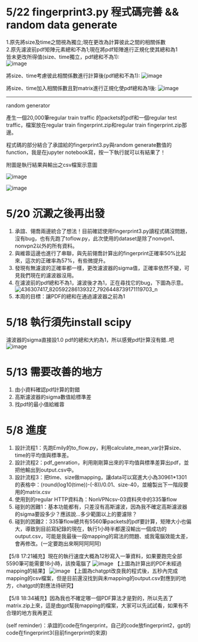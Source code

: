 5/22 fingerprint3.py 程式碼完善 && random data generate
=====
1.原先將size及time之間視為獨立;現在更改為計算彼此之間的相關係數  
2.原先濾波前pdf矩陣元素總和不為1;現在將pdf矩陣進行正規化使其總和為1  
皆未更改所得值(size、time獨立，pdf總和不為1):  
![image](https://github.com/Computer-Networks-CO3005-Group3/Final_Project/assets/168053836/f316db78-6bb7-4422-bb05-b589603cf625)

將size、time考慮彼此相關係數進行計算後(pdf總和不為1):
![image](https://github.com/Computer-Networks-CO3005-Group3/Final_Project/assets/168053836/a82fbb61-f277-4874-9e52-a003bf90b7e1)

將size、time加入相關係數且對matrix進行正規化使pdf總和為1後:
![image](https://github.com/Computer-Networks-CO3005-Group3/Final_Project/assets/168053836/8740d311-dc7c-4fd8-bffd-2a0bae777b64)
**********************************************************************************************************************************
random generator

  產生一個20,000筆regular train traffic 的packets的pdf和一個regular test traffic，檔案放在regular train fingerprint.zip和regular train fingerprint.zip那邊。

  程式碼的部分結合了承誼給的fingerprint3.py與random generate數值的function，我是在jupyter notebook寫，按一下執行就可以有結果了！

  附圖是執行結果與輸出之csv檔案示意圖

  ![image](https://github.com/Computer-Networks-CO3005-Group3/Final_Project/assets/115610077/11269b5b-21f5-443c-b4aa-5ba55abf6532)

  ![image](https://github.com/Computer-Networks-CO3005-Group3/Final_Project/assets/115610077/f4b4a8c4-42ab-4275-91c6-80d1d669c3da)



5/20 沉澱之後再出發
=====
  1. 承誼、翎喬兩邊統合了想法！目前確認使用fingerprint3.py讀程式碼沒問題，沒有bug，也有先跑了toflow.py，此次使用的dataset是除了nonvpn1、nonvpn2以外的所有資料。
  2. 與維蓉這邊也進行了串聯，與先前翎喬計算出的fingerprint正確率50%比起來，這次的正確率為57%，有些微提升。
  3. 發現有無濾波的正確率都一樣，更改濾波器的sigma值，正確率依然不變，可見我們現在的濾波器沒用。
  4. 在濾波前的pdf總和不為1，濾波後才為1，正在尋找它的bug，下圖為示意。
     ![436307417_820592286139327_7926448739171119703_n](https://github.com/Computer-Networks-CO3005-Group3/Final_Project/assets/115610077/9739c5c9-f64b-4b43-be27-e8e782e1db52)
  5. 本周的目標：讓PDF的總和在通過濾波器之前為1

5/18 執行須先install scipy
=====
濾波器的sigma直接設1.0
pdf的總和大約為1，所以感覺pdf計算沒有錯..吧
![image](https://github.com/Computer-Networks-CO3005-Group3/Final_Project/assets/168053836/da8973a1-b06c-467e-b863-9e679e6a18db)

5/13 需要改善的地方
=====
  1. 由小資料確認pdf計算的對錯
  2. 高斯濾波器的sigma數值給標準差
  3. 找pdf的最小值給維蓉
     
5/8 進度
=====
  1. 設計流程1：先跑Emily的to_flow.py，利用calculate_mean_var計算size、time的平均值與標準差。
  2. 設計流程2：pdf_genration，利用剛剛算出來的平均值與標準差算出pdf，並把他輸出到output.csv中。
  3. 設計流程3：把time、size做mapping，讓data可以寫進大小為30961*1301的表格中：(round(log10(time))-(-8))/0.01、size-40，並繪製出下一階段要用的matrix.csv
  4. 使用到的regular HTTP資料為：NonVPNcsv-03資料夾中的335筆flow
  5. 碰到的困難1：基本功能都有，只差沒有高斯濾波，因為我不確定高斯濾波器的sigma要設多少？應該說...多少範圍以上的要濾除？
  6. 碰到的困難2：335筆flow總共有5560筆packets的pdf要計算，矩陣大小也偏大，導致到目前寫紀錄的現在，執行1小時半都還沒輸出一個成功的output.csv，可能是我最後一段mapping的寫法的問題、或我電腦效能太差，會再修改。(一定要跑出來啊阿阿阿阿)

【5/8 17:21補充】現在的執行速度大概為12秒寫入一筆資料，如果要跑完全部5590筆可能需要18小時，該換電腦了
![image](https://github.com/Computer-Networks-CO3005-Group3/Final_Project/assets/115610077/d1196a61-3784-4c5a-a3f6-4a00397c305c)
【上圖為計算出的PDF未經過mapping的結果】
![image](https://github.com/Computer-Networks-CO3005-Group3/Final_Project/assets/115610077/99d7aa9f-9c06-43c8-8582-c5b6372ed9b9)
【上圖為chatgpt改良我的程式後，五秒內完成mapping的csv檔案，但是目前還沒找到與未mapping的output.csv對應到的地方，chatgpt的對應法待研究】

【5/8 18:34補充】因為我也不確定哪一個PDF算法才是對的，所以先丟了matrix.zip上來，這是由gpt幫我mapping的檔案，大家可以先試試看，如果有不合理的地方我再更正

(self reminder)：承誼的code在fingerprint，自己的code放fingerprint2，gpt的code在fingerprint3(目前fingerprint的來源)
